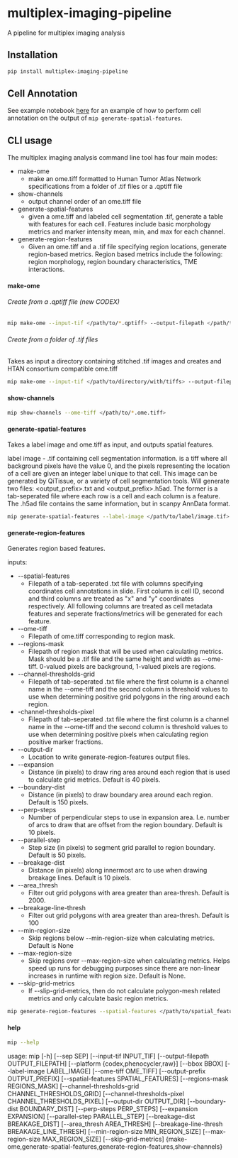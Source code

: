 # multiplex-imaging-pipeline

A pipeline for multiplex imaging analysis



## Installation

```bash
pip install multiplex-imaging-pipeline
```

## Cell Annotation

See example notebook [here](https://github.com/estorrs/multiplex-imaging-pipeline/blob/main/notebooks/cell_annotation_example.ipynb) for an example of how to perform cell annotation on the output of `mip generate-spatial-features`. 

## CLI usage

The multiplex imaging analysis command line tool has four main modes:
+ make-ome
  + make an ome.tiff formatted to Human Tumor Atlas Network specifications from a folder of .tif files or a .qptiff file
+ show-channels
  + output channel order of an ome.tiff file
+ generate-spatial-features
  + given a ome.tiff and labeled cell segmentation .tif, generate a table with features for each cell. Features include basic morphology metrics and marker intensity mean, min, and max for each channel.
+ generate-region-features
  + Given an ome.tiff and a .tif file specifying region locations, generate region-based metrics. Region based metrics include the following: region morphology, region boundary characteristics, TME interactions.

#### make-ome

###### Create from a .qptiff file (new CODEX)

```bash
mip make-ome --input-tif </path/to/*.qptiff> --output-filepath </path/to/output.ome.tiff>
```

###### Create from a folder of .tif files

Takes as input a directory containing stitched .tif images and creates and HTAN consortium compatible ome.tiff

```bash
mip make-ome --input-tif </path/to/directory/with/tiffs> --output-filepath </path/to/output.ome.tiff> --platform raw
```

#### show-channels

```bash
mip show-channels --ome-tiff </path/to/*.ome.tiff>
```

#### generate-spatial-features

Takes a label image and ome.tiff as input, and outputs spatial features.

label image - .tif containing cell segmentation information. is a tiff where all background pixels have the value 0, and the pixels representing the location of a cell are given an integer label unique to that cell. This image can be generated by QiTissue, or a variety of cell segmentation tools. Will generate two files: <output_prefix>.txt and <output_prefix>.h5ad. The former is a tab-seperated file where each row is a cell and each column is a feature. The .h5ad file contains the same information, but in scanpy AnnData format.

```bash
mip generate-spatial-features --label-image </path/to/label/image.tif> --ome-tiff </path/to/*.ome.tiff> --output-prefix </path/to/output/prefix>
```

#### generate-region-features

Generates region based features.

inputs:
+ --spatial-features
  + Filepath of a tab-seperated .txt file with columns specifying coordinates cell annotations in slide. First column is cell ID, second and third columns are treated as "x" and "y" coordinates respectively. All following columns are treated as cell metadata features and seperate fractions/metrics will be generated for each feature.
+ --ome-tiff
  + Filepath of ome.tiff corresponding to region mask.
+ --regions-mask
  + Filepath of region mask that will be used when calculating metrics. Mask should be a .tif file and the same height and width as --ome-tiff. 0-valued pixels are background, 1-valued pixels are regions.
+ --channel-thresholds-grid
  + Filepath of tab-seperated .txt file where the first column is a channel name in the --ome-tiff and the second column is threshold values to use when determining positive grid polygons in the ring around each region.
+ -channel-thresholds-pixel
  + Filepath of tab-seperated .txt file where the first column is a channel name in the --ome-tiff and the second column is threshold values to use when determining positive pixels when calculating region positive marker fractions.
+ --output-dir
  + Location to write generate-region-features output files.
+ --expansion
  + Distance (in pixels) to draw ring area around each region that is used to calculate grid metrics. Default is 40 pixels.
+ --boundary-dist
  + Distance (in pixels) to draw boundary area around each region. Default is 150 pixels.
+ --perp-steps
  + Number of perpendicular steps to use in expansion area. I.e. number of arcs to draw that are offset from the region boundary. Default is 10 pixels.
+ --parallel-step
  + Step size (in pixels) to segment grid parallel to region boundary. Default is 50 pixels.
+ --breakage-dist
  + Distance (in pixels) along innermost arc to use when drawing breakage lines. Default is 10 pixels.
+ --area_thresh
  + Filter out grid polygons with area greater than area-thresh. Default is 2000.
+ --breakage-line-thresh
  + Filter out grid polygons with area greater than area-thresh. Default is 100
+ --min-region-size
  + Skip regions below --min-region-size when calculating metrics. Default is None
+ --max-region-size
  + Skip regions over --max-region-size when calculating metrics. Helps speed up runs for debugging purposes since there are non-linear increases in runtime with region size. Default is None.
+ --skip-grid-metrics
  + If --slip-grid-metrics, then do not calculate polygon-mesh related metrics and only calculate basic region metrics.

```bash
mip generate-region-features --spatial-features </path/to/spatial_features/*.txt> --ome-tiff </path/to/*.ome.tiff> --region-mask </path/to/region_mask/*.tif> --channel-thresholds-grid </path/to/channel_thresholds_grid/*.txt> --channel-thresholds-pixel </path/to/channel_thresholds_pixel/*.txt> --output-dir </path/to/output/dir>
```

#### help

```bash
mip --help
```

usage: mip [-h] [--sep SEP] [--input-tif INPUT_TIF] [--output-filepath OUTPUT_FILEPATH] [--platform {codex,phenocycler,raw}] [--bbox BBOX] [--label-image LABEL_IMAGE] [--ome-tiff OME_TIFF] [--output-prefix OUTPUT_PREFIX] [--spatial-features SPATIAL_FEATURES] [--regions-mask REGIONS_MASK] [--channel-thresholds-grid CHANNEL_THRESHOLDS_GRID] [--channel-thresholds-pixel CHANNEL_THRESHOLDS_PIXEL] [--output-dir OUTPUT_DIR] [--boundary-dist BOUNDARY_DIST] [--perp-steps PERP_STEPS] [--expansion EXPANSION] [--parallel-step PARALLEL_STEP] [--breakage-dist BREAKAGE_DIST] [--area_thresh AREA_THRESH] [--breakage-line-thresh BREAKAGE_LINE_THRESH] [--min-region-size MIN_REGION_SIZE] [--max-region-size MAX_REGION_SIZE] [--skip-grid-metrics]
{make-ome,generate-spatial-features,generate-region-features,show-channels}
